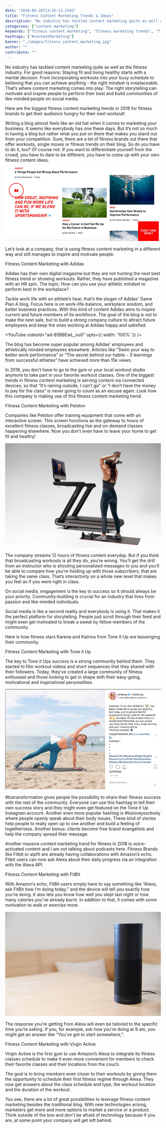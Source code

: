```yaml
---
date: "2018-09-28T13:35:13.234Z"
title: "Fitness Content Marketing Trends & Ideas"
description: "No industry has tackled content marketing quite as well as the fitness industry and it goes far beyond having a traditional blog. Marketers in the fitness industry make use of the latest technology which helps them address their costumers in a whole new way..."
categories: ["content marketing"]
keywords: ["fitness content marketing", "fitness marketing trends", "fitness related content"]
hashtags: ["#contentMarketing"]
banner: "./images/fitness_content_marketing.jpg"
author: ""
contribute: ""
---
```


No industry has tackled content marketing quite as well as the fitness industry. For good reasons: Staying fit and living healthy starts with a mental decision. From incorporating workouts into your busy schedule to believing that you can achieve anything - the right mindset is irreplaceable. That’s where content marketing comes into play: The right storytelling  can motivate and inspire people to perform their best and build communities of like-minded people on social media.

Here are the biggest fitness content marketing trends in 2018 for fitness brands to get their audience hungry for their next workout!

<Title id="fintess-content-marketing-blog">An Inspirational (fitness) blog</Title>

Writing a blog almost feels like an old hat when it comes to marketing your business. It seems like everybody has one these days. But it’s not so much in having a blog but rather what you put on there that makes you stand out from your competition. Sure, there are a lot of fitness brands out there that offer workouts, single moves or fitness trends on their blog. So do you have to do it, too? Of course not. If you want to differentiate yourself from the crowd, you have to dare to be different, you have to come up with your own fitness content ideas.

![fitness content marketing blog](./images/fitness_content_marketing_blog.jpg)

Let’s look at a company, that is using fitness content marketing in a different way and still manages to inspire and motivate people.

<Subtitle id="fitness-content-marketing-adidas">Fitness Content Marketing with Adidas</Subtitle>


Adidas has their own digital magazine but they are not hunting the next best fitness trend or showing workouts. Rather, they have published a magazine with an HR spin. The topic: How can you use your athletic mindset to perform best in the workplace?

Tackle work life with an athlete’s hear, that’s the slogan of <BlogLink to="https://www.gameplan-a.com/">Adidas’ Game Plan A blog</BlogLink>. Focus here is on work-life-balance, workplace wisdom, and better business practices. With this kind of content Adidas aims to inspire current and future members of its workforce. The goal of the blog is not to make the next sale, but to build a strong company culture to attract future employees and keep the ones working at Adidas happy and satisfied.

<YouTube
  videoId="ad-85B8EwL_nu0" opts={{ width: '100%' }}
/>

The blog has become super popular among Adidas’ employees and athletically minded employees elsewhere. Articles like “Swim your way to better work performance” or “The secret behind our habits - 3 learnings from successful athletes” have achieved more than 15k views.

<Title id="fitness-content-marketing-connected-devices">Streaming live videos for athletes using connected devices</Title>

In 2018, you don’t have to go to the gym or your local workout studio anymore to take part in your favorite workout classes. One of the biggest trends in fitness content marketing is serving content via connected devices, so that “It’s raining outside, I can’t go” or “I don’t have the money to pay for the class” is never going to count as an excuse again. Look how this company is making use of this fitness content marketing trend.

<Subtitle id="fitness-content-marketing-peloton">Fitness Content Marketing with Peloton</Subtitle>


Companies like Peloton offer training equipment that come with an interactive screen. This screen functions as the gateway to hours of excellent fitness classes, broadcasting live and on-demand classes happening elsewhere. Now you don’t even have to leave your home to get fit and healthy!

![fitness content marketing connected devices](./images/peloton_connected_devices.jpg)

The company streams 12 hours of fitness content everyday. But if you think that broadcasting workouts is all they do, you’re wrong. You’ll get the drill from an instructor who is shouting personalized messages to you and you’ll be able to compare how you’re holding up with those subscribers, that are taking the same class. That’s interactivity on a whole new level that makes you feel as if you were right in class.

<Title id="fitness-content-marketing-social-media">Building inspirational social media communities</Title>

On social media, engagement is the key to success so it should always be your priority. Community-building is crucial for an industry that lives from passion and like-minded individuals.

Social media is like a second reality and everybody is using it. That makes it the perfect platform for storytelling. People just scroll through their feed and might even get motivated to break a sweat by fellow members of the community.

Here is how fitness stars Karena and Katrina from Tone it Up are leaveriging their community.

<Subtitle id="fitness-content-marketing-Tone-it-up">Fitness Content Marketing with Tone it Up</Subtitle>

The key to Tone it Ups success is a strong community behind them. They started to film workout videos and short sequences that they shared with their followers. Today, they’ve created a large community of fitness enthusiast and those looking to get in shape with their easy-going, motivational and inspirational personalities.

![fitness content marketing social media community](./images/tiu_community_building.jpg)

#tiutransformation gives people the possibility to share their fitness success with the rest of the community. Everyone can use this hashtag to tell their own success story and they might even get featured on the Tone it Up Instagram account. Another even more popular hashtag is #tiuloveyourbody where people openly speak about their body issues. These kind of stories help people to really open up to one another and build a feeling of togetherness. Another bonus: clients become free brand evangelists and help the company spread their message.

<Title id="fitness-content-marketing-voice-control">How Fitness Brands can use Voice Control</Title>

Another massive content marketing trend for fitness in 2018 is voice-activated content and I am not talking about podcasts here. Fitness Brands like Fitbit or alpfit are already having collaborations with Amazon’s echo. Fitbit users can now ask Alexa about their daily progress via an integration with the Alexa API.

<Subtitle id="fitness-content-marketing-Fitbit">Fitness Content Marketing with FitBit</Subtitle>

With Amazon’s echo, FitBit users simply have to say something like “Alexa, ask FitBit how I’m doing today,” and the device will tell you exactly how you’re doing. It also lets you know how well you slept last night or how many calories you’ve already burnt. In addition to that, it comes with some motivation to walk or exercise more.

![fitness content marketing Alexa](./images/amazon_alexa.jpg)

The response you’re getting from Alexa will even be tailored to the specific time you’re asking. If you, for example, ask how you’re doing at 9 am, you might get an answer like “You’ve got to start somewhere,”.

<Subtitle id="fitness-content-marketing-Virgin-Active">Fitness Content Marketing with Virgin Active</Subtitle>

Virgin Active is the first gym to use Amazon’s Alexa to integrate its fitness classes schedule to make it even more convenient for members to check their favorite classes and their locations from the couch.

The goal is to bring members even closer to their workouts by giving them the opportunity to schedule their first fitness regime through Alexa. They now get answers about the class schedule and type, the workout location and the duration of the workout.

<Title id="fitness-content-marketing-Conclusion">In Conclusion</Title>

You see, there are a lot of great possibilities to leverage fitness content marketing besides the traditional blog. With new technologies arising, marketers get more and more options to market a service or a product. Think outside of the box and don't be afraid of technology because if you are, at some point your company will get left behind.


